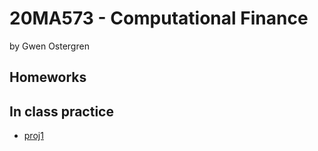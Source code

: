 # 20MA573 - Computational Finance 
by Gwen Ostergren

## Homeworks 

## In class practice 
- [proj1](src/proj01.ipynb)
